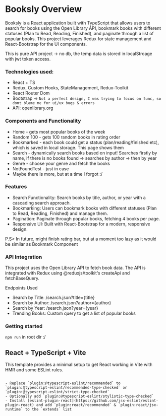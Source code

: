 # Booksly Overview
Booksly is a React application built with TypeScript that allows users to search for books using the Open Library API, bookmark books with different statuses (Plan to Read, Reading, Finished), and paginate through a list of popular books. This project leverages Redux for state management and React-Bootstrap for the UI components.

This is pure API project -> no db, the temp data is stored in localStroage with jwt token access.

### Technologies used:
- React + TS
- Redux, Custom Hooks, StateManagement, Redux-Toolkit
- React Router Dom
- Bootstrap => `Not a perfect design, I was trying to focus on func, so dont blame me for ui/ux bugs & errors`
- API: openlibrary.org

### Components and Functionality

- Home - gets most popular books of the week
- Random 100 - gets 100 random books in rating order
- Bookmarked - each book could get a status (plan/reading/finished etc), which is saved in local storage. This page shows them
- Search - dynamically search books based on input! Searches firstly by name, if there is no books found => searches by author => then by year
- Genre - choose your genre and fetch the books
- NotFoundTest - just in case
- Maybe there is more, but at a time I forgot :/

### Features

* Search Functionality: Search books by title, author, or year with a cascading search approach.
* Bookmarking: Users can bookmark books with different statuses (Plan to Read, Reading, Finished) and manage them.
* Pagination: Paginate through popular books, fetching 4 books per page.
* Responsive UI: Built with React-Bootstrap for a modern, responsive design.

P.S> In future, might finish rating bar, but at a moment too lazy as it would be similar as Bookmark Component

### API Integration
This project uses the Open Library API to fetch book data. The API is integrated with Redux using @reduxjs/toolkit's createApi and fetchBaseQuery.

Endpoints Used
- Search by Title: /search.json?title={title}
- Search by Author: /search.json?author={author}
- Search by Year: /search.json?year={year}
- Trending Books: Custom query to get a list of popular books

### Getting started

``` npm run ``` in root dir :/


## React + TypeScript + Vite

This template provides a minimal setup to get React working in Vite with HMR and some ESLint rules.
```

- Replace `plugin:@typescript-eslint/recommended` to `plugin:@typescript-eslint/recommended-type-checked` or `plugin:@typescript-eslint/strict-type-checked`
- Optionally add `plugin:@typescript-eslint/stylistic-type-checked`
- Install [eslint-plugin-react](https://github.com/jsx-eslint/eslint-plugin-react) and add `plugin:react/recommended` & `plugin:react/jsx-runtime` to the `extends` list
